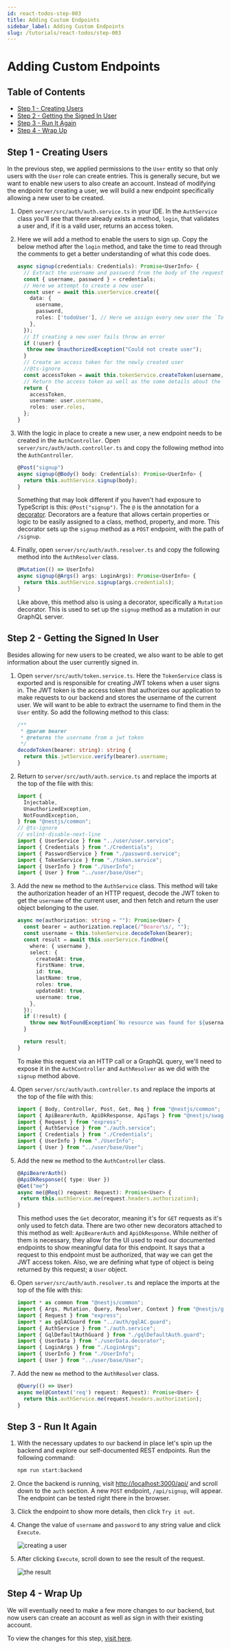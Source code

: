 ```yaml
---
id: react-todos-step-003
title: Adding Custom Endpoints
sidebar_label: Adding Custom Endpoints
slug: /tutorials/react-todos/step-003
---
```


# Adding Custom Endpoints

## Table of Contents

- [Step 1 - Creating Users](#Step-1---Creating-Users)
- [Step 2 - Getting the Signed In User](#Step-2---Getting-the-Signed-In-User)
- [Step 3 - Run It Again](#Step-3---Run-It-Again)
- [Step 4 - Wrap Up](#Step-4---Wrap-Up)

## Step 1 - Creating Users

In the previous step, we applied permissions to the `User` entity so that only users with the `User` role can create entries. This is generally secure, but we want to enable new users to also create an account. Instead of modifying the endpoint for creating a user, we will build a new endpoint specifically allowing a new user to be created.

1. Open `server/src/auth/auth.service.ts` in your IDE. In the `AuthService` class you'll see that there already exists a method, `login`, that validates a user and, if it is a valid user, returns an access token.

2. Here we will add a method to enable the users to sign up. Copy the below method after the `login` method, and take the time to read through the comments to get a better understanding of what this code does.

   ```ts
   async signup(credentials: Credentials): Promise<UserInfo> {
     // Extract the username and password from the body of the request
     const { username, password } = credentials;
     // Here we attempt to create a new user
     const user = await this.userService.create({
       data: {
         username,
         password,
         roles: ['todoUser'], // Here we assign every new user the `Todo User` role
       },
     });
     // If creating a new user fails throw an error
     if (!user) {
      throw new UnauthorizedException("Could not create user");
     }
     // Create an access token for the newly created user
     //@ts-ignore
     const accessToken = await this.tokenService.createToken(username, password);
     // Return the access token as well as the some details about the user
     return {
       accessToken,
       username: user.username,
       roles: user.roles,
     };
   }
   ```

3. With the logic in place to create a new user, a new endpoint needs to be created in the `AuthController`. Open `server/src/auth/auth.controller.ts` and copy the following method into the `AuthController`.

   ```ts
   @Post("signup")
   async signup(@Body() body: Credentials): Promise<UserInfo> {
     return this.authService.signup(body);
   }
   ```

   Something that may look different if you haven't had exposure to TypeScript is this: `@Post("signup")`. The `@` is the annotation for a [decorator](https://www.typescriptlang.org/docs/handbook/decorators.html). Decorators are a feature that allows certain properties or logic to be easily assigned to a class, method, property, and more. This decorator sets up the `signup` method as a `POST` endpoint, with the path of `/signup`.

4. Finally, open `server/src/auth/auth.resolver.ts` and copy the following method into the `AuthResolver` class.

   ```ts
   @Mutation(() => UserInfo)
   async signup(@Args() args: LoginArgs): Promise<UserInfo> {
     return this.authService.signup(args.credentials);
   }
   ```

   Like above, this method also is using a decorator, specifically a `Mutation` decorator. This is used to set up the `signup` method as a mutation in our GraphQL server.

## Step 2 - Getting the Signed In User

Besides allowing for new users to be created, we also want to be able to get information about the user currently signed in.

1. Open `server/src/auth/token.service.ts`. Here the `TokenService` class is exported and is responsible for creating JWT tokens when a user signs in. The JWT token is the access token that authorizes our application to make requests to our backend and stores the username of the current user. We will want to be able to extract the username to find them in the `User` entity. So add the following method to this class:

   ```ts
   /**
    * @param bearer
    * @returns the username from a jwt token
    */
   decodeToken(bearer: string): string {
     return this.jwtService.verify(bearer).username;
   }
   ```

2. Return to `server/src/auth/auth.service.ts` and replace the imports at the top of the file with this:

   ```ts
   import {
     Injectable,
     UnauthorizedException,
     NotFoundException,
   } from "@nestjs/common";
   // @ts-ignore
   // eslint-disable-next-line
   import { UserService } from "../user/user.service";
   import { Credentials } from "./Credentials";
   import { PasswordService } from "./password.service";
   import { TokenService } from "./token.service";
   import { UserInfo } from "./UserInfo";
   import { User } from "../user/base/User";
   ```

3. Add the new `me` method to the `AuthService` class. This method will take the authorization header of an HTTP request, decode the JWT token to get the `username` of the current user, and then fetch and return the user object belonging to the user.

   ```ts
   async me(authorization: string = ""): Promise<User> {
     const bearer = authorization.replace(/^Bearer\s/, "");
     const username = this.tokenService.decodeToken(bearer);
     const result = await this.userService.findOne({
       where: { username },
       select: {
         createdAt: true,
         firstName: true,
         id: true,
         lastName: true,
         roles: true,
         updatedAt: true,
         username: true,
       },
     });
     if (!result) {
       throw new NotFoundException(`No resource was found for ${username}`);
     }

     return result;
   }
   ```

   To make this request via an HTTP call or a GraphQL query, we'll need to expose it in the `AuthController` and `AuthResolver` as we did with the `signup` method above.

4. Open `server/src/auth/auth.controller.ts` and replace the imports at the top of the file with this:

   ```ts
   import { Body, Controller, Post, Get, Req } from "@nestjs/common";
   import { ApiBearerAuth, ApiOkResponse, ApiTags } from "@nestjs/swagger";
   import { Request } from "express";
   import { AuthService } from "./auth.service";
   import { Credentials } from "./Credentials";
   import { UserInfo } from "./UserInfo";
   import { User } from "../user/base/User";
   ```

5. Add the new `me` method to the `AuthController` class.

   ```ts
   @ApiBearerAuth()
   @ApiOkResponse({ type: User })
   @Get("me")
   async me(@Req() request: Request): Promise<User> {
    return this.authService.me(request.headers.authorization);
   }
   ```

   This method uses the `Get` decorator, meaning it's for `GET` requests as it's only used to fetch data. There are two other new decorators attached to this method as well: `ApiBearerAuth` and `ApiOkResponse`. While neither of them is necessary, they allow for the UI used to read our documented endpoints to show meaningful data for this endpoint. It says that a request to this endpoint must be authorized, that way we can get the JWT access token. Also, we are defining what type of object is being returned by this request; a `User` object.

6. Open `server/src/auth/auth.resolver.ts` and replace the imports at the top of the file with this:

   ```ts
   import * as common from "@nestjs/common";
   import { Args, Mutation, Query, Resolver, Context } from "@nestjs/graphql";
   import { Request } from "express";
   import * as gqlACGuard from "../auth/gqlAC.guard";
   import { AuthService } from "./auth.service";
   import { GqlDefaultAuthGuard } from "./gqlDefaultAuth.guard";
   import { UserData } from "./userData.decorator";
   import { LoginArgs } from "./LoginArgs";
   import { UserInfo } from "./UserInfo";
   import { User } from "../user/base/User";
   ```

7. Add the new `me` method to the `AuthResolver` class.

   ```ts
   @Query(() => User)
   async me(@Context('req') request: Request): Promise<User> {
     return this.authService.me(request.headers.authorization);
   }
   ```

## Step 3 - Run It Again

1. With the necessary updates to our backend in place let's spin up the backend and explore our self-documented REST endpoints. Run the following command:

     ```bash
     npm run start:backend
     ```

2. Once the backend is running, visit [http://localhost:3000/api/](http://localhost:3000/api/) and scroll down to the `auth` section. A new `POST` endpoint, `/api/signup`, will appear. The endpoint can be tested right there in the browser.

3. Click the endpoint to show more details, then click `Try it out`.

4. Change the value of `username` and `password` to any string value and click `Execute`.

   ![creating a user](./assets/step-003-001.png)

5. After clicking `Execute`, scroll down to see the result of the request.

   ![the result](./assets/step-003-002.png)

## Step 4 - Wrap Up

We will eventually need to make a few more changes to our backend, but now users can create an account as well as sign in with their existing account.

To view the changes for this step, [visit here](https://github.com/amplication/react-todos/compare/step-002...step-003).
